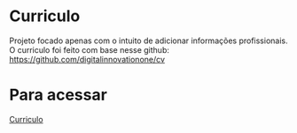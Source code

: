 # Curriculo
Projeto focado apenas com o intuito de adicionar informações profissionais.
<br>
O curriculo foi feito com base nesse github: https://github.com/digitalinnovationone/cv
# Para acessar
<a href="https://curriculo-omega-two.vercel.app/" target="blank"> Curriculo </a>
